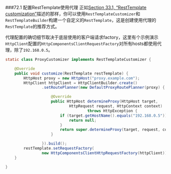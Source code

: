 ###72.1 配置RestTemplate使用代理
正如[Section 33.1, “RestTemplate customization”]()描述的那样，你可以使用`RestTemplateCustomizer`和`RestTemplateBuilder`构建一个自定义的`RestTemplate`，这是创建使用代理的`RestTemplate`的推荐方式。

代理配置的确切细节取决于底层使用的客户端请求factory，这里有个示例演示`HttpClient`配置的`HttpComponentsClientRequestFactory`对所有hosts都使用代理，除了`192.168.0.5`。
```java
static class ProxyCustomizer implements RestTemplateCustomizer {

    @Override
    public void customize(RestTemplate restTemplate) {
        HttpHost proxy = new HttpHost("proxy.example.com");
        HttpClient httpClient = HttpClientBuilder.create()
                .setRoutePlanner(new DefaultProxyRoutePlanner(proxy) {

                    @Override
                    public HttpHost determineProxy(HttpHost target,
                            HttpRequest request, HttpContext context)
                                    throws HttpException {
                        if (target.getHostName().equals("192.168.0.5")) {
                            return null;
                        }
                        return super.determineProxy(target, request, context);
                    }

                }).build();
        restTemplate.setRequestFactory(
                new HttpComponentsClientHttpRequestFactory(httpClient));
    }

}
```
